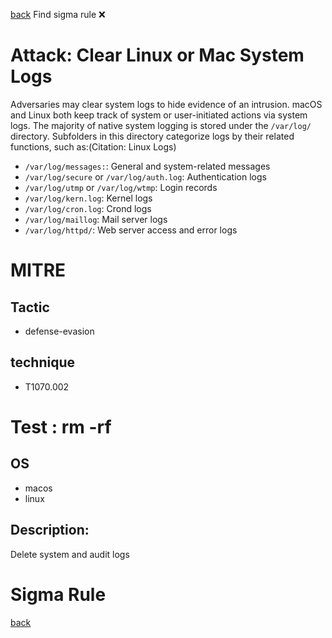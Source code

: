 
[back](../index.md)
Find sigma rule :x: 

# Attack: Clear Linux or Mac System Logs 

Adversaries may clear system logs to hide evidence of an intrusion. macOS and Linux both keep track of system or user-initiated actions via system logs. The majority of native system logging is stored under the <code>/var/log/</code> directory. Subfolders in this directory categorize logs by their related functions, such as:(Citation: Linux Logs)

* <code>/var/log/messages:</code>: General and system-related messages
* <code>/var/log/secure</code> or <code>/var/log/auth.log</code>: Authentication logs
* <code>/var/log/utmp</code> or <code>/var/log/wtmp</code>: Login records
* <code>/var/log/kern.log</code>: Kernel logs
* <code>/var/log/cron.log</code>: Crond logs
* <code>/var/log/maillog</code>: Mail server logs
* <code>/var/log/httpd/</code>: Web server access and error logs


# MITRE
## Tactic
  - defense-evasion


## technique
  - T1070.002


# Test : rm -rf
## OS
  - macos
  - linux


## Description:
Delete system and audit logs


# Sigma Rule


[back](../index.md)
